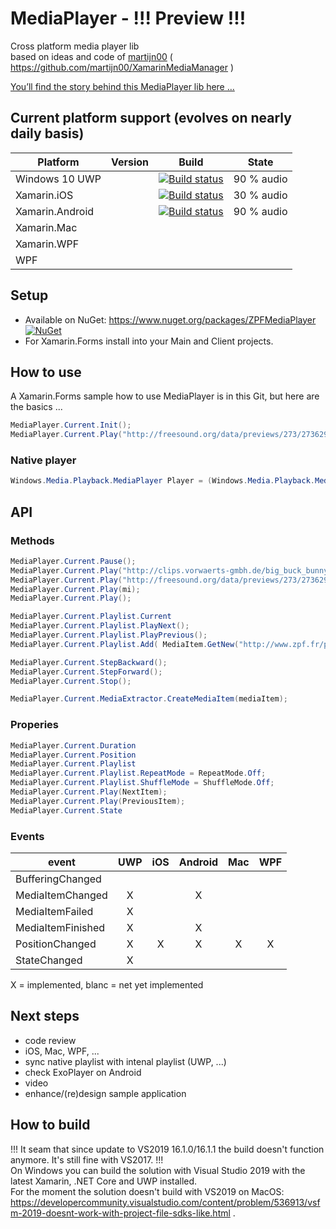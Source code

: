 # MediaPlayer - !!! Preview !!!
Cross platform media player lib</BR>
based on ideas and code of [martijn00](https://github.com/martijn00) ( https://github.com/martijn00/XamarinMediaManager )

[You’ll find the story behind this MediaPlayer lib here …](https://zeprogfactory.github.io/MediaPlayer/)
  

## Current platform support (evolves on nearly daily basis)

|Platform|Version|Build|State|
| ------------------- | :------------------: |  :------------------: | :------------------: |
|Windows 10 UWP| | [![Build status](https://build.appcenter.ms/v0.1/apps/c04f9cb9-8f2a-4d33-9011-0f1fe8235713/branches/master/badge)](https://appcenter.ms) |  90 % audio |
|Xamarin.iOS| | [![Build status](https://build.appcenter.ms/v0.1/apps/4427f9f1-a7ee-4b86-b690-be87c518f62b/branches/master/badge)](https://appcenter.ms) | 30 % audio |
|Xamarin.Android| | [![Build status](https://build.appcenter.ms/v0.1/apps/faa57107-5590-491c-af93-2aa56bf1c7be/branches/master/badge)](https://appcenter.ms) | 90 % audio |
|Xamarin.Mac| | | |
|Xamarin.WPF| | | |
|WPF| | | |

## Setup
* Available on NuGet: https://www.nuget.org/packages/ZPFMediaPlayer [![NuGet](https://img.shields.io/nuget/v/ZPFMediaPlayer.svg)](https://www.nuget.org/packages/ZPFMediaPlayer/)
* For Xamarin.Forms install into your Main and Client projects.


## How to use
A Xamarin.Forms sample how to use MediaPlayer is in this Git, but here are the  basics ...

```csharp
MediaPlayer.Current.Init();  
MediaPlayer.Current.Play("http://freesound.org/data/previews/273/273629_4068345-lq.mp3");  
```

### Native player

```csharp
Windows.Media.Playback.MediaPlayer Player = (Windows.Media.Playback.MediaPlayer)MediaPlayer.Current.Player;  
```


## API
### Methods
```csharp
MediaPlayer.Current.Pause();  
MediaPlayer.Current.Play("http://clips.vorwaerts-gmbh.de/big_buck_bunny.mp4");  
MediaPlayer.Current.Play("http://freesound.org/data/previews/273/273629_4068345-lq.mp3");  
MediaPlayer.Current.Play(mi);  
MediaPlayer.Current.Play();  
```

```csharp
MediaPlayer.Current.Playlist.Current   
MediaPlayer.Current.Playlist.PlayNext();  
MediaPlayer.Current.Playlist.PlayPrevious();  
MediaPlayer.Current.Playlist.Add( MediaItem.GetNew("http://www.zpf.fr/podcast/02.mp3", MediaType.Audio, MediaLocation.Remote) );   
```

```csharp
MediaPlayer.Current.StepBackward(); 
MediaPlayer.Current.StepForward();  
MediaPlayer.Current.Stop();  
```

```csharp
MediaPlayer.Current.MediaExtractor.CreateMediaItem(mediaItem);  
```


### Properies
```csharp
MediaPlayer.Current.Duration  
MediaPlayer.Current.Position  
MediaPlayer.Current.Playlist  
MediaPlayer.Current.Playlist.RepeatMode = RepeatMode.Off;  
MediaPlayer.Current.Playlist.ShuffleMode = ShuffleMode.Off;  
MediaPlayer.Current.Play(NextItem);  
MediaPlayer.Current.Play(PreviousItem);  
MediaPlayer.Current.State  
```
   
### Events
| event                | UWP | iOS |Android| Mac | WPF |
| -------------------- |:---:|:---:|:-----:|:---:|:---:|
| BufferingChanged     |     |     |       |     |     |   
| MediaItemChanged     |  X  |     |   X   |     |     |  
| MediaItemFailed      |  X  |     |       |     |     |  
| MediaItemFinished    |  X  |     |   X   |     |     |  
| PositionChanged      |  X  |  X  |   X   |  X  |  X  |
| StateChanged         |  X  |     |       |     |     |

X = implemented, blanc = net yet implemented  
  

## Next steps
* code review
* iOS, Mac, WPF, ...
* sync native playlist with intenal playlist (UWP, ...)
* check ExoPlayer on Android
* video
* enhance/(re)design sample application

## How to build
!!! It seam that since update to VS2019 16.1.0/16.1.1 the build doesn't function anymore. It's still fine with VS2017. !!!  
On Windows you can build the solution with Visual Studio 2019 with the latest Xamarin, .NET Core and UWP installed.   
For the moment the solution doesn't build with VS2019 on MacOS: https://developercommunity.visualstudio.com/content/problem/536913/vsfm-2019-doesnt-work-with-project-file-sdks-like.html .
